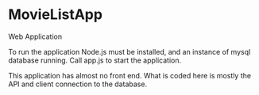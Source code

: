 # MovieListApp
Web Application


To run the application Node.js must be installed, and an instance of mysql database running. Call app.js to start the application.

This application has almost no front end. What is coded here is mostly the API and client connection to the database.
